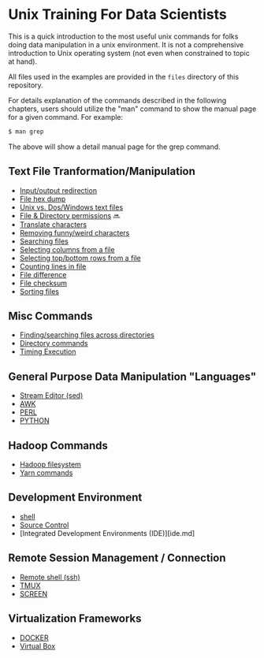 # Unix Training For Data Scientists

This is a quick introduction to the most useful unix commands for folks doing data manipulation in a unix environment.  It is not a comprehensive introduction to Unix operating system (not even when constrained to topic at hand).

All files used in the examples are provided in the `files` directory of this repository.

For details explanation of the commands described in the following chapters, users should utilize the "man" command to show the manual page for a given command.  For example:
```bash
$ man grep
```
The above will show a detail manual page for the grep command.

## Text File Tranformation/Manipulation
* [Input/output redirection](chapters/redirect.md)
* [File hex dump](chapters/od_cmd.md)
* [Unix vs. Dos/Windows text files](chapters/dos_unix_files.md)
* [File & Directory permissions](chapters/file_permission.md) :soon:
* [Translate characters](chapters/tr_cmd.md)
* [Removing funny/weird characters](chapters/funny_chars.md)
* [Searching files](chapters/grep_cmd.md)
* [Selecting columns from a file](chapters/cut_cmd.md)
* [Selecting top/bottom rows from a file](chapters/head_tail_cmd.md)
* [Counting lines in file](chapters/wc_cmd.md)
* [File difference](chapters/diff_cmp_cmd.md)
* [File checksum](chapters/checksum_cmd.md)
* [Sorting files](chapters/sort_cmd.md)

## Misc Commands
* [Finding/searching files across directories](chapters/find_cmd.md)
* [Directory commands](chapters/dir_cmds.md)
* [Timing Execution](chapters/time_cmd.md)

## General Purpose Data Manipulation "Languages"
* [Stream Editor (sed)](chapters/sed_cmd.md)
* [AWK](chapters/awk_cmd.md)
* [PERL](chapters/perl_cmd.md)
* [PYTHON](chapters/python_cmd.md)

## Hadoop Commands
* [Hadoop filesystem](chapters/hdfs.md)
* [Yarn commands](chapters/yarn.md)

## Development Environment
* [shell](shell.md)
* [Source Control](git_cmd.md)
* [Integrated Development Environments (IDE)][ide.md]

## Remote Session Management / Connection
* [Remote shell (ssh)](chapters/ssh_cmd.md)
* [TMUX](chapters/tmux_cmd.md)
* [SCREEN](chapters/screen_cmd.md)

## Virtualization Frameworks
* [DOCKER](chapters/docker.md)
* [Virtual Box](chapters/virtualbox.md)

